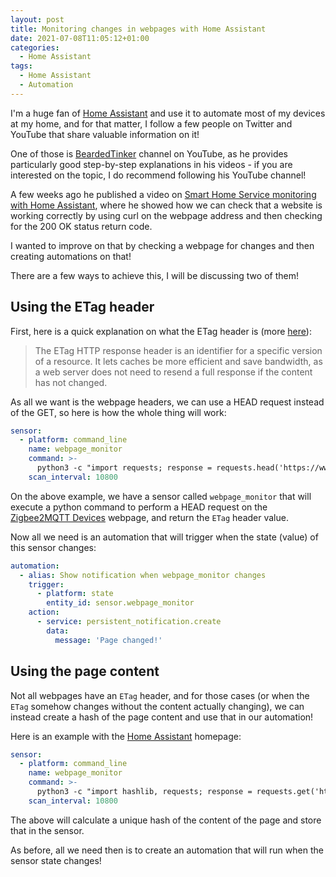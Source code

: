 ```yaml
---
layout: post
title: Monitoring changes in webpages with Home Assistant
date: 2021-07-08T11:05:12+01:00
categories:
  - Home Assistant
tags:
  - Home Assistant
  - Automation
---
```


I'm a huge fan of [Home Assistant](https://www.home-assistant.io/) and use it to automate most of my devices at my home, and for that matter, I follow a few people on Twitter and YouTube that share valuable information on it!

One of those is [BeardedTinker](https://www.youtube.com/c/BeardedTinker) channel on YouTube, as he provides particularly good step-by-step explanations in his videos - if you are interested on the topic, I do recommend following his YouTube channel!

A few weeks ago he published a video on [Smart Home Service monitoring with Home Assistant](https://www.youtube.com/watch?v=7KexZUKqEqA), where he showed how we can check that a website is working correctly by using curl on the webpage address and then checking for the 200 OK status return code.

I wanted to improve on that by checking a webpage for changes and then creating automations on that!

There are a few ways to achieve this, I will be discussing two of them!

## Using the ETag header

First, here is a quick explanation on what the ETag header is (more [here](https://developer.mozilla.org/en-US/docs/Web/HTTP/Headers/ETag)):

> The ETag HTTP response header is an identifier for a specific version of a resource. It lets caches be more efficient and save bandwidth, as a web server does not need to resend a full response if the content has not changed.

As all we want is the webpage headers, we can use a HEAD request instead of the GET, so here is how the whole thing will work:

```yaml
sensor:
  - platform: command_line
    name: webpage_monitor
    command: >-
      python3 -c "import requests; response = requests.head('https://www.zigbee2mqtt.io/information/supported_devices.html'); print(response.headers.get('ETag'))"
    scan_interval: 10800
```

On the above example, we have a sensor called `webpage_monitor` that will execute a python command to perform a HEAD request on the [Zigbee2MQTT Devices](https://www.zigbee2mqtt.io/information/supported_devices.html) webpage, and return the `ETag` header value.

Now all we need is an automation that will trigger when the state (value) of this sensor changes:

```yaml
automation:
  - alias: Show notification when webpage_monitor changes
    trigger:
      - platform: state
        entity_id: sensor.webpage_monitor
    action:
      - service: persistent_notification.create
        data:
          message: 'Page changed!'
```

## Using the page content

Not all webpages have an `ETag` header, and for those cases (or when the `ETag` somehow changes without the content actually changing), we can instead create a hash of the page content and use that in our automation!

Here is an example with the [Home Assistant](https://www.home-assistant.io/) homepage:

```yaml
sensor:
  - platform: command_line
    name: webpage_monitor
    command: >-
      python3 -c "import hashlib, requests; response = requests.get('https://www.home-assistant.io/'); print(hashlib.sha256(response.content).hexdigest())"
    scan_interval: 10800
```

The above will calculate a unique hash of the content of the page and store that in the sensor.

As before, all we need then is to create an automation that will run when the sensor state changes!
